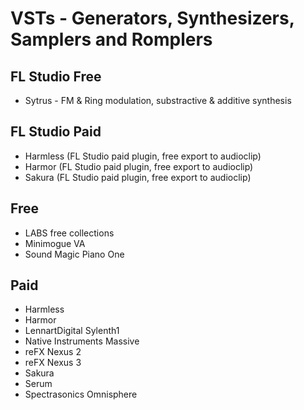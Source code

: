 # VSTs - Generators, Synthesizers, Samplers and Romplers

## FL Studio Free

- Sytrus - FM & Ring modulation, substractive & additive synthesis

## FL Studio Paid 

- Harmless (FL Studio paid plugin, free export to audioclip) 
- Harmor (FL Studio paid plugin, free export to audioclip)
- Sakura (FL Studio paid plugin, free export to audioclip)

## Free

- LABS free collections
- Minimogue VA
- Sound Magic Piano One

## Paid

- Harmless
- Harmor
- LennartDigital Sylenth1
- Native Instruments Massive
- reFX Nexus 2
- reFX Nexus 3
- Sakura
- Serum
- Spectrasonics Omnisphere
